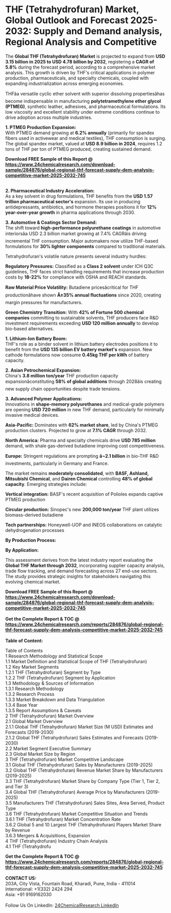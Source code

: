 <h1>THF (Tetrahydrofuran) Market, Global Outlook and Forecast 2025-2032: Supply and Demand analysis, Regional Analysis and Competitive</h1><p>The <strong>Global THF (Tetrahydrofuran) Market</strong> is projected to expand from <strong>USD 3.15 billion in 2025 to USD 4.78 billion by 2032</strong>, registering a <strong>CAGR of 5.8%</strong> during the forecast period, according to a comprehensive market analysis. This growth is driven by THF's critical applications in polymer production, pharmaceuticals, and specialty chemicals, coupled with expanding industrialization across emerging economies.</p><p>THFâa versatile cyclic ether solvent with superior dissolving propertiesâhas become indispensable in manufacturing <strong>polytetramethylene ether glycol (PTMEG)</strong>, synthetic leather, adhesives, and pharmaceutical formulations. Its low viscosity and excellent stability under extreme conditions continue to drive adoption across multiple industries.</p><p><strong>1. PTMEG Production Expansion:</strong><br>
With PTMEG demand growing at <strong>6.2% annually</strong> (primarily for spandex fibers used in activewear and medical textiles), THF consumption is surging. The global spandex market, valued at <strong>USD 8.9 billion in 2024</strong>, requires 1.2 tons of THF per ton of PTMEG produced, creating sustained demand.</p><div><b>Download FREE Sample of this Report @ 
            <a href="https://www.24chemicalresearch.com/download-sample/284876/global-regional-thf-forecast-supply-dem-analysis-competitive-market-2025-2032-745">
            https://www.24chemicalresearch.com/download-sample/284876/global-regional-thf-forecast-supply-dem-analysis-competitive-market-2025-2032-745</a></b></div><br><p><strong>2. Pharmaceutical Industry Acceleration:</strong><br>
As a key solvent in drug formulations, THF benefits from the <strong>USD 1.57 trillion pharmaceutical sector's</strong> expansion. Its use in producing antidepressants, antibiotics, and hormone therapies positions it for <strong>12% year-over-year growth</strong> in pharma applications through 2030.</p><p><strong>3. Automotive &amp; Coatings Sector Demand:</strong><br>
The shift toward <strong>high-performance polyurethane coatings</strong> in automotive interiorsâa USD 2.3 billion market growing at 7.4% CAGRâis driving incremental THF consumption. Major automakers now utilize THF-based formulations for <strong>30% lighter components</strong> compared to traditional materials.</p><p>Tetrahydrofuran's volatile nature presents several industry hurdles:</p><p><strong>Regulatory Pressures:</strong> Classified as a <strong>Class 2 solvent</strong> under ICH Q3C guidelines, THF faces strict handling requirements that increase production costs by <strong>18-22%</strong> for compliance with OSHA and REACH standards.</p><p><strong>Raw Material Price Volatility:</strong> Butadiene pricesâcritical for THF productionâhave shown <strong>Â±35% annual fluctuations</strong> since 2020, creating margin pressures for manufacturers.</p><p><strong>Green Chemistry Transition:</strong> With <strong>42% of Fortune 500 chemical companies</strong> committing to sustainable solvents, THF producers face R&amp;D investment requirements exceeding <strong>USD 120 million annually</strong> to develop bio-based alternatives.</p><p><strong>1. Lithium-Ion Battery Boom:</strong><br>
THF's role as a binder solvent in lithium battery electrodes positions it to benefit from the <strong>USD 135 billion EV battery market's</strong> expansion. New cathode formulations now consume <strong>0.45kg THF per kWh</strong> of battery capacity.</p><p><strong>2. Asian Petrochemical Expansion:</strong><br>
China's <strong>3.8 million ton/year</strong> THF production capacity expansionâconstituting <strong>58% of global additions</strong> through 2028âis creating new supply chain opportunities despite trade tensions.</p><p><strong>3. Advanced Polymer Applications:</strong><br>
Innovations in <strong>shape-memory polyurethanes</strong> and medical-grade polymers are opening <strong>USD 720 million</strong> in new THF demand, particularly for minimally invasive medical devices.</p><p><strong>Asia-Pacific:</strong> Dominates with <strong>62% market share</strong>, led by China's PTMEG production clusters. Projected to grow at <strong>7.1% CAGR</strong> through 2032.</p><p><strong>North America:</strong> Pharma and specialty chemicals drive <strong>USD 785 million</strong> demand, with shale gas-derived butadiene improving cost competitiveness.</p><p><strong>Europe:</strong> Stringent regulations are prompting <strong>â¬2.1 billion</strong> in bio-THF R&amp;D investments, particularly in Germany and France.</p><p>The market remains <strong>moderately consolidated</strong>, with <strong>BASF, Ashland, Mitsubishi Chemical</strong>, and <strong>Dairen Chemical</strong> controlling <strong>48% of global capacity</strong>. Emerging strategies include:</p><p><strong>Vertical integration:</strong> BASF's recent acquisition of Polioles expands captive PTMEG production</p><p><strong>Circular production:</strong> Sinopec's new <strong>200,000 ton/year</strong> THF plant utilizes biomass-derived butadiene</p><p><strong>Tech partnerships:</strong> Honeywell-UOP and INEOS collaborations on catalytic dehydrogenation processes</p><p><strong>By Production Process:</strong></p><p><strong>By Application:</strong></p><p>This assessment derives from the latest industry report evaluating the <strong>Global THF Market through 2032</strong>, incorporating supplier capacity analysis, trade flow tracking, and demand forecasting across 27 end-use sectors. The study provides strategic insights for stakeholders navigating this evolving chemical market.</p><div><b>Download FREE Sample of this Report @ 
            <a href="https://www.24chemicalresearch.com/download-sample/284876/global-regional-thf-forecast-supply-dem-analysis-competitive-market-2025-2032-745">
            https://www.24chemicalresearch.com/download-sample/284876/global-regional-thf-forecast-supply-dem-analysis-competitive-market-2025-2032-745</a></b></div><br><div><b>Get the Complete Report & TOC @ 
            <a href="https://www.24chemicalresearch.com/reports/284876/global-regional-thf-forecast-supply-dem-analysis-competitive-market-2025-2032-745">
            https://www.24chemicalresearch.com/reports/284876/global-regional-thf-forecast-supply-dem-analysis-competitive-market-2025-2032-745</a></b></div><br>
            <b>Table of Content:</b><p>Table of Contents<br />
1 Research Methodology and Statistical Scope<br />
1.1 Market Definition and Statistical Scope of THF (Tetrahydrofuran)<br />
1.2 Key Market Segments<br />
1.2.1 THF (Tetrahydrofuran) Segment by Type<br />
1.2.2 THF (Tetrahydrofuran) Segment by Application<br />
1.3 Methodology & Sources of Information<br />
1.3.1 Research Methodology<br />
1.3.2 Research Process<br />
1.3.3 Market Breakdown and Data Triangulation<br />
1.3.4 Base Year<br />
1.3.5 Report Assumptions & Caveats<br />
2 THF (Tetrahydrofuran) Market Overview<br />
2.1 Global Market Overview<br />
2.1.1 Global THF (Tetrahydrofuran) Market Size (M USD) Estimates and Forecasts (2019-2030)<br />
2.1.2 Global THF (Tetrahydrofuran) Sales Estimates and Forecasts (2019-2030)<br />
2.2 Market Segment Executive Summary<br />
2.3 Global Market Size by Region<br />
3 THF (Tetrahydrofuran) Market Competitive Landscape<br />
3.1 Global THF (Tetrahydrofuran) Sales by Manufacturers (2019-2025)<br />
3.2 Global THF (Tetrahydrofuran) Revenue Market Share by Manufacturers (2019-2025)<br />
3.3 THF (Tetrahydrofuran) Market Share by Company Type (Tier 1, Tier 2, and Tier 3)<br />
3.4 Global THF (Tetrahydrofuran) Average Price by Manufacturers (2019-2025)<br />
3.5 Manufacturers THF (Tetrahydrofuran) Sales Sites, Area Served, Product Type<br />
3.6 THF (Tetrahydrofuran) Market Competitive Situation and Trends<br />
3.6.1 THF (Tetrahydrofuran) Market Concentration Rate<br />
3.6.2 Global 5 and 10 Largest THF (Tetrahydrofuran) Players Market Share by Revenue<br />
3.6.3 Mergers & Acquisitions, Expansion<br />
4 THF (Tetrahydrofuran) Industry Chain Analysis<br />
4.1 THF (Tetrahydrofu</p><div><b>Get the Complete Report & TOC @ 
            <a href="https://www.24chemicalresearch.com/reports/284876/global-regional-thf-forecast-supply-dem-analysis-competitive-market-2025-2032-745">
            https://www.24chemicalresearch.com/reports/284876/global-regional-thf-forecast-supply-dem-analysis-competitive-market-2025-2032-745</a></b></div><br><b>CONTACT US:</b><br>
            203A, City Vista, Fountain Road, Kharadi, Pune, India - 411014<br>
            International: +1(332) 2424 294<br>
            Asia: +91 9169162030 <br><br>
            Follow Us On LinkedIn: <a href="https://www.linkedin.com/company/24chemicalresearch/">24ChemicalResearch LinkedIn</a>